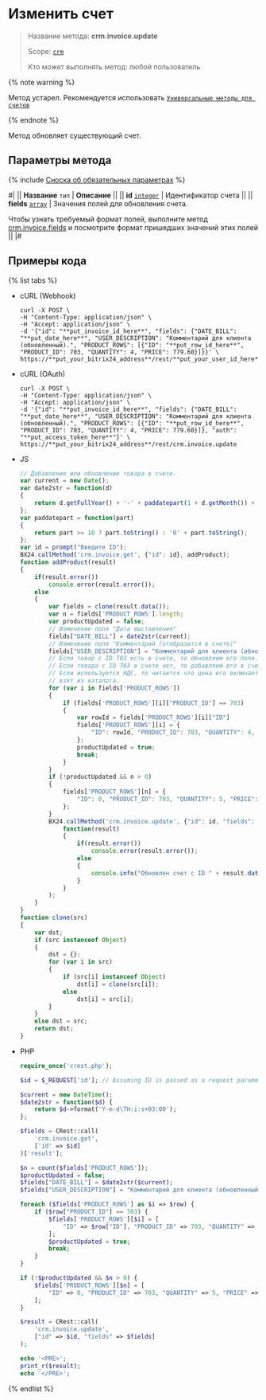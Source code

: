 # Изменить счет

> Название метода: **crm.invoice.update**
>
> Scope: [`crm`](../../../scopes/permissions.md)
>
> Кто может выполнять метод: любой пользователь

{% note warning %}

Метод устарел. Рекомендуется использовать  [`Универсальные методы для счетов`](../../universal/invoice.md)

{% endnote %}

Метод обновляет существующий счет.

## Параметры метода

{% include [Сноска об обязательных параметрах](../../../../_includes/required.md) %}

#|
|| **Название**
`тип` | **Описание** ||
|| **id**
[`integer`](../../../data-types.md) | Идентификатор счета ||
|| **fields**
[`array`](../../../data-types.md) | Значения полей для обновления счета.

Чтобы узнать требуемый формат полей, выполните метод [crm.invoice.fields](./crm-invoice-fields.md) и посмотрите формат пришедших значений этих полей ||
|#

## Примеры кода

{% list tabs %}

- cURL (Webhook)

    ```http
    curl -X POST \
    -H "Content-Type: application/json" \
    -H "Accept: application/json" \
    -d '{"id": "**put_invoice_id_here**", "fields": {"DATE_BILL": "**put_date_here**", "USER_DESCRIPTION": "Комментарий для клиента (обновленный).", "PRODUCT_ROWS": [{"ID": "**put_row_id_here**", "PRODUCT_ID": 703, "QUANTITY": 4, "PRICE": 779.60}]}}' \
    https://**put_your_bitrix24_address**/rest/**put_your_user_id_here**/**put_your_webhook_here**/crm.invoice.update
    ```

- cURL (OAuth)

    ```http
    curl -X POST \
    -H "Content-Type: application/json" \
    -H "Accept: application/json" \
    -d '{"id": "**put_invoice_id_here**", "fields": {"DATE_BILL": "**put_date_here**", "USER_DESCRIPTION": "Комментарий для клиента (обновленный).", "PRODUCT_ROWS": [{"ID": "**put_row_id_here**", "PRODUCT_ID": 703, "QUANTITY": 4, "PRICE": 779.60}]}, "auth": "**put_access_token_here**"}' \
    https://**put_your_bitrix24_address**/rest/crm.invoice.update
    ```

- JS

    ```js
    // Добавление или обновление товара в счете.
    var current = new Date();
    var date2str = function(d)
    {
        return d.getFullYear() + '-' + paddatepart(1 + d.getMonth()) + '-' + paddatepart(d.getDate()) + 'T' + paddatepart(d.getHours()) + ':' + paddatepart(d.getMinutes()) + ':' + paddatepart(d.getSeconds()) + '+03:00';
    };
    var paddatepart = function(part)
    {
        return part >= 10 ? part.toString() : '0' + part.toString();
    };
    var id = prompt("Введите ID");
    BX24.callMethod('crm.invoice.get', {"id": id}, addProduct);
    function addProduct(result)
    {
        if(result.error())
            console.error(result.error());
        else
        {
            var fields = clone(result.data());
            var n = fields['PRODUCT_ROWS'].length;
            var productUpdated = false;
            // Изменение поля "Дата выставления"
            fields["DATE_BILL"] = date2str(current);
            // Изменение поля "Комментарий (отобразится в счете)"
            fields["USER_DESCRIPTION"] = "Комментарий для клиента (обновленный).";
            // Если товар с ID 703 есть в счете, то обновляем его поля.
            // Если товара с ID 703 в счете нет, то добавляем его в счет.
            // Если используется НДС, то читается что цена его включает, а сам признак включения НДС в цену будет
            // взят из каталога.
            for (var i in fields['PRODUCT_ROWS'])
            {
                if (fields['PRODUCT_ROWS'][i]["PRODUCT_ID"] == 703)
                {
                    var rowId = fields['PRODUCT_ROWS'][i]["ID"]
                    fields['PRODUCT_ROWS'][i] = {
                        "ID": rowId, "PRODUCT_ID": 703, "QUANTITY": 4, "PRICE": 779.60
                    };
                    productUpdated = true;
                    break;
                }
            }
            if (!productUpdated && n > 0)
            {
                fields['PRODUCT_ROWS'][n] = {
                    "ID": 0, "PRODUCT_ID": 703, "QUANTITY": 5, "PRICE": 779.60
                };
            }
            BX24.callMethod('crm.invoice.update', {"id": id, "fields": fields},
                function(result)
                {
                    if(result.error())
                        console.error(result.error());
                    else
                    {
                        console.info("Обновлен счет с ID " + result.data());
                    }
                }
            );
        }
    }
    function clone(src)
    {
        var dst;
        if (src instanceof Object)
        {
            dst = {};
            for (var i in src)
            {
                if (src[i] instanceof Object)
                    dst[i] = clone(src[i]);
                else
                    dst[i] = src[i];
            }
        }
        else dst = src;
        return dst;
    }
    ```

- PHP

    ```php
    require_once('crest.php');

    $id = $_REQUEST['id']; // Assuming ID is passed as a request parameter

    $current = new DateTime();
    $date2str = function($d) {
        return $d->format('Y-m-d\TH:i:s+03:00');
    };

    $fields = CRest::call(
        'crm.invoice.get',
        ['id' => $id]
    )['result'];

    $n = count($fields['PRODUCT_ROWS']);
    $productUpdated = false;
    $fields["DATE_BILL"] = $date2str($current);
    $fields["USER_DESCRIPTION"] = "Комментарий для клиента (обновленный).";

    foreach ($fields['PRODUCT_ROWS'] as $i => $row) {
        if ($row["PRODUCT_ID"] == 703) {
            $fields['PRODUCT_ROWS'][$i] = [
                "ID" => $row["ID"], "PRODUCT_ID" => 703, "QUANTITY" => 4, "PRICE" => 779.60
            ];
            $productUpdated = true;
            break;
        }
    }

    if (!$productUpdated && $n > 0) {
        $fields['PRODUCT_ROWS'][$n] = [
            "ID" => 0, "PRODUCT_ID" => 703, "QUANTITY" => 5, "PRICE" => 779.60
        ];
    }

    $result = CRest::call(
        'crm.invoice.update',
        ["id" => $id, "fields" => $fields]
    );

    echo '<PRE>';
    print_r($result);
    echo '</PRE>';
    ```

{% endlist %}
